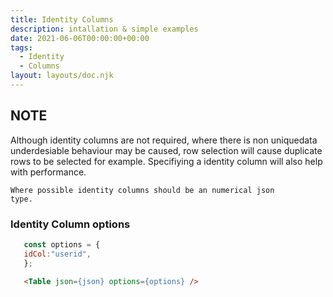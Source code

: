 ```yaml
---
title: Identity Columns
description: intallation & simple examples
date: 2021-06-06T00:00:00+00:00
tags:
  - Identity
  - Columns
layout: layouts/doc.njk
---
```

## NOTE
Although identity columns are not required, where there is non uniquedata underdesiable behaviour may be caused, row selection will cause duplicate rows to be selected for example. Specifiying a identity column will also help with performance.

<code>Where possible identity columns should be an numerical json type.</code>

### Identity Column options

 ```js
    const options = {
    idCol:"userid",
    };

```
```html
   <Table json={json} options={options} />
```
